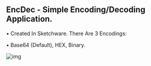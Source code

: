 ## EncDec - Simple Encoding/Decoding Application.

• Created In Sketchware. There Are 3 Encodings:

• Base64 (Default), HEX, Binary.

![img](https://github.com/user-attachments/assets/210cf720-df61-48c2-a0e4-054d9a97637d)
